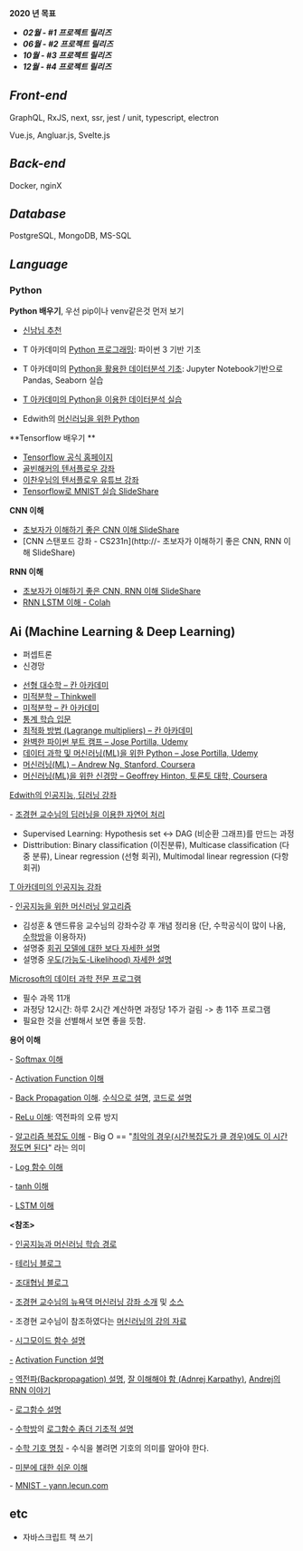 **2020 년 목표**

+ ***02월 - #1 프로젝트 릴리즈***
+ ***06월 - #2 프로젝트 릴리즈***
+ ***10월 - #3 프로젝트 릴리즈***
+ ***12월 - #4 프로젝트 릴리즈***

## ***Front-end***

GraphQL, RxJS, next, ssr, jest / unit, typescript, electron

Vue.js, Angluar.js, Svelte.js

## ***Back-end***

Docker, nginX

## ***Database***

PostgreSQL, MongoDB, MS-SQL

## ***Language***

### **Python**

**Python 배우기**, 우선 pip이나 venv같은것 먼저 보기

+ [신남님 추천](http://pythonstudy.xyz/python/article/6-Python-%EC%BD%94%EB%94%A9%EC%9D%98-%EA%B8%B0%EC%B4%88](http://pythonstudy.xyz/python/article/6-Python-코딩의-기초))

+ T 아카데미의 [Python 프로그래밍](https://tacademy.sktechx.com/live/player/onlineLectureDetail.action?seq=89): 파이썬 3 기반 기초 
+ T 아카데미의 [Python을 활용한 데이터분석 기초](https://tacademy.sktechx.com/live/player/onlineLectureDetail.action?seq=132): Jupyter Notebook기반으로 Pandas, Seaborn 실습
+  [T 아카데미의 Python을 이용한 데이터분석 실습](https://tacademy.sktechx.com/live/player/onlineLectureDetail.action?seq=119)
+ Edwith의 [머신러닝을 위한 Python](https://www.edwith.org/aipython/joinLectures/14365)

**Tensorflow 배우기 **

+ [Tensorflow 공식 홈페이지](https://www.tensorflow.org/tutorials/)
+ [골빈해커의 텐서플로우 강좌](https://github.com/golbin/TensorFlow-Tutorials)
+ [이찬우님의 텐서플로우 유튜브 강좌](https://www.youtube.com/watch?v=a74pFg8paVc&list=PL1H8jIvbSo1qlXVcdZTH2xsYFp3e1Nmjf)
+ [Tensorflow로 MNIST 실습 SlideShare](https://www.slideshare.net/leeseungeun/tensorflow-tutorial-72217416)

**CNN 이해**

+  [초보자가 이해하기 좋은 CNN 이해 SlideShare](https://www.slideshare.net/leeseungeun/cnn-vgg-72164295)
+ [CNN 스탠포드 강좌 - CS231n](http://- 초보자가 이해하기 좋은 CNN, RNN 이해 SlideShare)

**RNN 이해**

+  [초보자가 이해하기 좋은 CNN, RNN 이해 SlideShare](https://www.slideshare.net/modulabs/2-cnn-rnn)
+ [RNN LSTM 이해 - Colah](http://colah.github.io/posts/2015-08-Understanding-LSTMs/)



## Ai (Machine Learning & Deep Learning)

+ 퍼셉트론
+ 신경망

- [선형 대수학 – 칸 아카데미](https://www.khanacademy.org/math/linear-algebra)
- [미적분학 – Thinkwell](https://www.youtube.com/watch?v=EX_is9LzFSY)
- [미적분학 – 칸 아카데미](https://www.khanacademy.org/math/differential-calculus)
- [통계 학습 입문 ](http://www-bcf.usc.edu/~gareth/ISL)
- [최적화 방법 (Lagrange multipliers) – 칸 아카데미](https://www.khanacademy.org/math/multivariable-calculus/applications-of-multivariable-derivatives/constrained-optimization/a/lagrange-multipliers-examples)
- [완벽한 파이썬 부트 캠프 – Jose Portilla, Udemy](https://www.udemy.com/complete-python-bootcamp)
- [데이터 과학 및 머신러닝(ML)을 위한 Python – Jose Portilla, Udemy](https://www.udemy.com/python-for-data-science-and-machine-learning-bootcamp)
- [머신러닝(ML) – Andrew Ng, Stanford, Coursera](https://www.coursera.org/learn/machine-learning)
- [머신러닝(ML)을 위한 신경망 – Geoffrey Hinton, 토론토 대학, Coursera](https://www.coursera.org/learn/neural-networks)



[Edwith의 인공지능, 딥러닝 강좌](https://www.edwith.org/)

  \- [조경현 교수님의 딥러닝을 이용한 자연어 처리](https://www.edwith.org/deepnlp/lecture/29197/)

+ Supervised Learning: Hypothesis  set <-> DAG (비순환 그래프)를 만드는 과정
+ Disttribution: Binary classification (이진분류), Multicase classification (다중 분류), Linear regression (선형 회귀), Multimodal linear regression (다항 회귀)



[T 아카데미의 인공지능](https://tacademy.sktechx.com/live/player/listOnline.action)[ 강좌](https://tacademy.sktechx.com/live/player/listOnline.action)

   \- [인공지능을 위한 머신러닝 알고리즘](https://tacademy.sktechx.com/live/player/onlineLectureDetail.action?seq=103)

+ 김성훈 & 앤드류응 교수님의 강좌수강 후 개념 정리용 (단, 수학공식이 많이 나옴, [수학방](http://mathbang.net/)을 이용하자)
+ 설명중 [회귀 모델에 대한 보다 자세한 설명](https://brunch.co.kr/@gimmesilver/17)
+ 설명중 [우도(가능도-Likelihood) 자세한 설명](http://rstudio-pubs-static.s3.amazonaws.com/204928_c2d6c62565b74a4987e935f756badfba.html)



[Microsoft의 데이터 과학 전문 프로그램](https://academy.microsoft.com/en-us/professional-program/tracks/data-science/)

+ 필수 과목 11개
+ 과정당 12시간: 하루 2시간 계산하면 과정당 1주가 걸림 -> 총 11주 프로그램     
+ 필요한 것을 선별해서 보면 좋을 듯함.



**용어 이해**

 \- [Softmax 이해](http://mongxmongx2.tistory.com/30?category=654373)

 \- [Activation Function 이해](http://mongxmongx2.tistory.com/13?category=654373)

 \- [Back Propagation 이해](http://llnntms.tistory.com/31). [수식으로 설명](http://aikorea.org/cs231n/optimization-2/), [코드로 설명](https://www.slideshare.net/freepsw/backpropagationcs231n)

 \- [ReLu 이해](http://mongxmongx2.tistory.com/13?category=654373): 역전파의 오류 방지

 \- [알고리즘 복잡도 이해](http://gompangs.tistory.com/31) - Big O == "[최악의 경우(시간복잡도가 클 경우)에도 이 시간 정도면 된다](http://baekhorang.tistory.com/entry/전산학개론04-알고리즘Algorithm-개념-및-용어정리)" 라는 의미

 \- [Log 함수 이해](https://ko.wikipedia.org/wiki/로그)

 \- [tanh 이해](https://ko.wikipedia.org/wiki/쌍곡선함수)

 \- [LSTM 이해](http://colah.github.io/posts/2015-08-Understanding-LSTMs/)



**<참조>**

\- [인공지능과 머신러닝 학습 경로](https://projectresearch.co.kr/2017/06/14/인공지능ai과-머신러닝ml-학습-경로/)

\- [테리님 블로그](http://t-robotics.blogspot.com/2015/05/deep-learning.html#.W2OxvtgzYWp)

\- [조대협님 블로그](http://bcho.tistory.com/1140?category=555440)

\- [조경현 교수님의 뉴욕댁 머신러닝 강좌 소개](https://sites.google.com/site/deepernn/home/blog/lecturenotebriefintroductiontomachinelearningwithoutdeeplearning) 및 [소스](https://github.com/nyu-dl/Intro_to_ML_Lecture_Note)

\- 조경현 교수님이 참조하였다는 [머신러닝의 강의 자료](http://people.csail.mit.edu/dsontag/courses/ml16/)

\- [시그모이드 함수 설명
](http://bcho.tistory.com/1142)

[-](http://bcho.tistory.com/1142) [Activation Function 설명](http://prog3.com/sbdm/blog/cyh_24/article/details/50593400)

[-](http://bcho.tistory.com/1142) [역전파(Backpropagation) 설명](http://jaejunyoo.blogspot.com/2017/01/backpropagation.html), [잘 이해해야 함 (Adnrej Karpathy)](https://medium.com/@karpathy/yes-you-should-understand-backprop-e2f06eab496b), [Andrej의 RNN 이야기](http://karpathy.github.io/2015/05/21/rnn-effectiveness/)

\- [로그함수 설명](https://ghebook.blogspot.com/2011/02/logarithmic-function.html)

\- [수학방](http://mathbang.net/)의 [로그함수 좀더 기초적 설명](http://mathbang.net/595)

\- [수학 기호 명칭](https://librewiki.net/wiki/수학_기호) - 수식을 볼려면 기호의 의미를 알아야 한다.

\- [미분에 대한 쉬운 이해](https://ko.wikiversity.org/wiki/미적분에_대한_쉬운_이해)

\- [MNIST - yann.lecun.com](http://yann.lecun.com/exdb/mnist/)



## etc

- 자바스크립트 책 쓰기